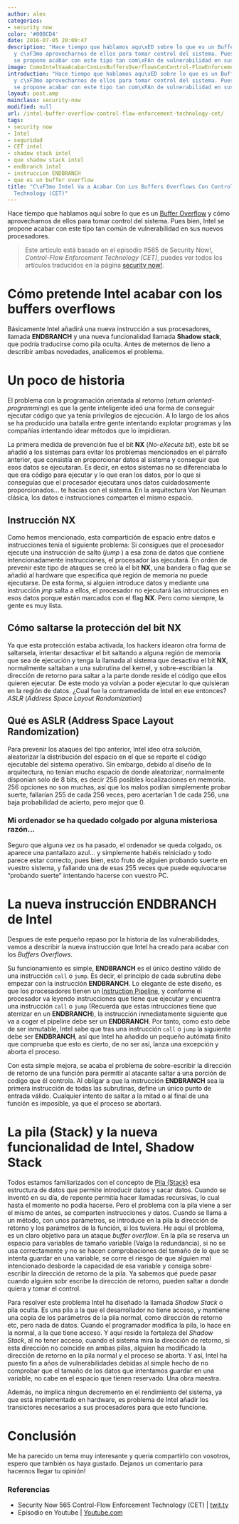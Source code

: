 ```yaml
---
author: alex
categories:
- security now
color: '#00BCD4'
date: 2016-07-05 20:09:47
description: "Hace tiempo que hablamos aqu\xED sobre lo que es un Buffer Overflow
  y c\xF3mo aprovecharnos de ellos para tomar control del sistema. Pues bien, Intel
  se propone acabar con este tipo tan com\xFAn de vulnerabilidad en sus nuevos procesadores"
image: ComoIntelVaaAcabarConLosBuffersOverflowsConControl-FlowEnforcementTechnologyCET.png
introduction: "Hace tiempo que hablamos aqu\xED sobre lo que es un Buffer Overflow
  y c\xF3mo aprovecharnos de ellos para tomar control del sistema. Pues bien, Intel
  se propone acabar con este tipo tan com\xFAn de vulnerabilidad en sus nuevos procesadores"
layout: post.amp
mainclass: security-now
modified: null
url: /intel-buffer-overflow-control-flow-enforcement-technology-cet/
tags:
- security now
- Intel
- seguridad
- CET intel
- shadow stack intel
- que shadow stack intel
- endbranch intel
- instruccion ENDBRANCH
- que es un buffer overflow
title: "C\xF3mo Intel Va a Acabar Con Los Buffers Overflows Con Control-Flow Enforcement
  Technology (CET)"
---
```


Hace tiempo que hablamos aquí sobre lo que es un [Buffer Overflow](/explotacion-buffers-overflows-y-exploits-parte-i/ "Explotación – Buffers OverFlows y exploits") y cómo aprovecharnos de ellos para tomar control del sistema. Pues bien, Intel se propone acabar con este tipo tan común de vulnerabilidad en sus nuevos procesadores.

> Este artículo está basado en el episodio #565 de Security Now!, _Control-Flow Enforcement Technology (CET)_, puedes ver todos los artículos traducidos en la página [security now!](/security-now/ "Página de episodios traducidos").

<!--more--><!--ad-->

# Cómo pretende Intel acabar con los buffers overflows

Básicamente Intel añadirá una nueva instrucción a sus procesadores, llamada __ENDBRANCH__ y una nueva funcionalidad llamada __Shadow stack__, que podría traducirse como pila oculta. Antes de meternos de lleno a describir ambas novedades, analicemos el problema.

# Un poco de historia

El problema con la programación orientada al retorno (_return oriented-programming_) es que la gente inteligente ideó una forma de conseguir ejecutar código que ya tenía privilegios de ejecución. A lo largo de los años se ha producido una batalla entre gente intentando explotar programas y las compañías intentando idear métodos que lo impidieran.

La primera medida de prevención fue el bit __NX__ (_No-eXecute bit_), este bit se añadió a los sistemas para evitar los problemas mencionados en el párrafo anterior, que consistía en proporcionar datos al sistema y conseguir que esos datos se ejecutaran. Es decir, en estos sistemas no se diferenciaba lo que era código para ejecutar y lo que eran los datos, por lo que si conseguías que el procesador ejecutara unos datos cuidadosamente proporcionados... te hacías con el sistema. En la arquitectura Von Neuman clásica, los datos e instrucciones comparten el mismo espacio.

## Instrucción NX

Como hemos mencionado, esta compartición de espacio entre datos e instrucciones tenía el siguiente problema: Si consigues que el procesador ejecute una instrucción de salto (_jump_ ) a esa zona de datos que contiene intencionadamente instrucciones, el procesador las ejecutará. En orden de prevenir este tipo de ataques se creó la el bit __NX__, una bandera o flag que se añadió al hardware que especifica qué región de memoria no puede ejecutarse. De esta forma, si alguien introduce datos y mediante una instrucción _jmp_ salta a ellos, el procesador no ejecutará las intrucciones en esos datos porque están marcados con el flag __NX__. Pero como siempre, la gente es muy lista.

## Cómo saltarse la protección del bit NX

Ya que esta protección estaba activada, los hackers idearon otra forma de saltarsela, intentar desactivar el bit saltando a alguna región de memoria que sea de ejecución y tenga la llamada al sistema que desactiva el bit __NX__, normalmente saltaban a una subrutina del kernel, y sobre-escribían la dirección de retorno para saltar a la parte donde reside el código que ellos quieren ejecutar. De este modo ya volvían a poder ejecutar lo que quisieran en la región de datos. ¿Cual fue la contramedida de Intel en ese entonces?  _ASLR_ (_Address Space Layout Randomization_)

## Qué es ASLR (Address Space Layout Randomization)

Para prevenir los ataques del tipo anterior, Intel ideo otra solución, aleatorizar la distribución del espacio en el que se reparte el código ejecutable del sistema operativo. Sin embargo, debido al diseño de la arquitectura, no tenían mucho espacio de donde aleatorizar, normalmente disponían solo de 8 bits, es decir 256 posibles localizaciones en memoria. 256 opciones no son muchas, así que los malos podían simplemente probar suerte, fallarían 255 de cada 256 veces, pero acertarían 1 de cada 256, una baja probabilidad de acierto, pero mejor que 0.

### Mi ordenador se ha quedado colgado por alguna misteriosa razón...

Seguro que alguna vez os ha pasado, el ordenador se queda colgado, os aparece una pantallazo azul... y simplemente habéis reiniciado y todo parece estar correcto, pues bien, esto fruto de alguien probando suerte en vuestro sistema, y fallando una de esas 255 veces que puede equivocarse “probando suerte” intentando hacerse con vuestro PC.

# La nueva instrucción ENDBRANCH de Intel

Despues de este pequeño repaso por la historia de las vulnerabilidades, vamos a describir la nueva instrucción que Intel ha creado para acabar con los _Buffers Overflows_.

Su funcionamiento es simple, __ENDBRANCH__ es el único destino válido de una instrucción `call` o `jump`. Es decir, el principio de cada subrutina debe empezar con la instrucción __ENDBRANCH__. Lo elegante de este diseño, es que los procesadores tienen un [Instruction Pipeline](https://en.wikipedia.org/wiki/Instruction_pipelining), y conforme el procesador va leyendo instrucciones que tiene que ejecutar y encuentra una instrucción `call` o `jump` (Recuerda que estas intrucciones tiene que aterrizar en un __ENDBRANCH__), la instrucción inmediatamente siguiente que va a coger el pipeline debe ser un __ENDBRANCH__. Por tanto, como esto debe de ser inmutable, Intel sabe que tras una instrucción `call` o `jump` la siguiente debe ser __ENDBRANCH__, así que Intel ha añadido un pequeño autómata finito que comprueba que esto es cierto, de no ser así, lanza una excepción y aborta el proceso.

Con esta simple mejora, se acaba el problema de sobre-escribir la dirección de retorno de una función para permitir al atacante saltar a una porción de codigo que él controla. Al obligar a que la instrucción __ENDBRANCH__ sea la primera instrucción de todas las subrutinas, define un único punto de entrada válido. Cualquier intento de saltar a la mitad o al final de una función es imposible, ya que el proceso se abortará.

# La pila (Stack) y la nueva funcionalidad de Intel, Shadow Stack

Todos estamos familiarizados con el concepto de [Pila (Stack)](https://es.wikipedia.org/wiki/Pila_(inform%C3%A1tica) "Definición de Pila") esa estructura de datos que permite introducir datos y sacar datos. Cuando se inventó en su día, de repente permitía hacer llamadas recursivas, lo cual hasta el momento no podía hacerse. Pero el problema con la pila viene a ser el mismo de antes, se comparten instrucciones y datos. Cuando se llama a un método, con unos parámetros, se introduce en la pila la dirección de retorno y los parámetros de la función, si los tuviera. He aquí el problema, es un claro objetivo para un ataque _buffer overflow_. En la pila se reserva un espacio para variables de tamaño variable (Valga la redundancia), si no se usa correctamente y no se hacen comprobaciones del tamaño de lo que se intenta guardar en una variable, se corre el riesgo de que alguien mal intencionado desborde la capacidad de esa variable y consiga sobre-escribir la dirección de retorno de la pila. Ya sabemos qué puede pasar cuando alguien sobr escribe la dirección de retorno, pueden saltar a donde quiera y tomar el control.

Para resolver este problema Intel ha diseñado la llamada _Shadow Stack_ o pila oculta. Es una pila a la que el desarrollador no tiene acceso, y mantiene una copia de los parámetros de la pila normal, como dirección de retorno etc, pero nada de datos. Cuando el programador modifica la pila, lo hace en la normal, a la que tiene acceso. Y aquí reside la fortaleza del _Shadow Stack_, al no tener acceso, cuando el sistema mira la dirección de retorno, si esta dirección no coincide en ambas pilas, alguien ha modificado la dirección de retorno en la pila normal y el proceso se aborta. Y así, Intel ha puesto fin a años de vulnerabilidades debidas al simple hecho de no comprobar que el tamaño de los datos que intentamos guardar en una variable, no cabe en el espacio que tienen reservado. Una obra maestra.

Además, no implica ningun decremento en el rendimiento del sistema, ya que está implementado en hardware, es problema de Intel añadir los transictores necesarios a sus procesadores para que esto funcione.

# Conclusión

Me ha parecido un tema muy interesante y quería compartirlo con vosotros, espero que también os haya gustado. Dejanos un comentario para hacernos llegar tu opinión!

### Referencias

- Security Now 565 Control-Flow Enforcement Technology (CET) \| [twit.tv](https://twit.tv/shows/security-now/episodes/565 "Security Now 565
Control-Flow Enforcement Technology (CET)")
- Episodio en Youtube \| [Youtube.com](https://www.youtube.com/watch?v=W3AdFoJ8lCs "Security Now 565
Control-Flow Enforcement Technology (CET)")
